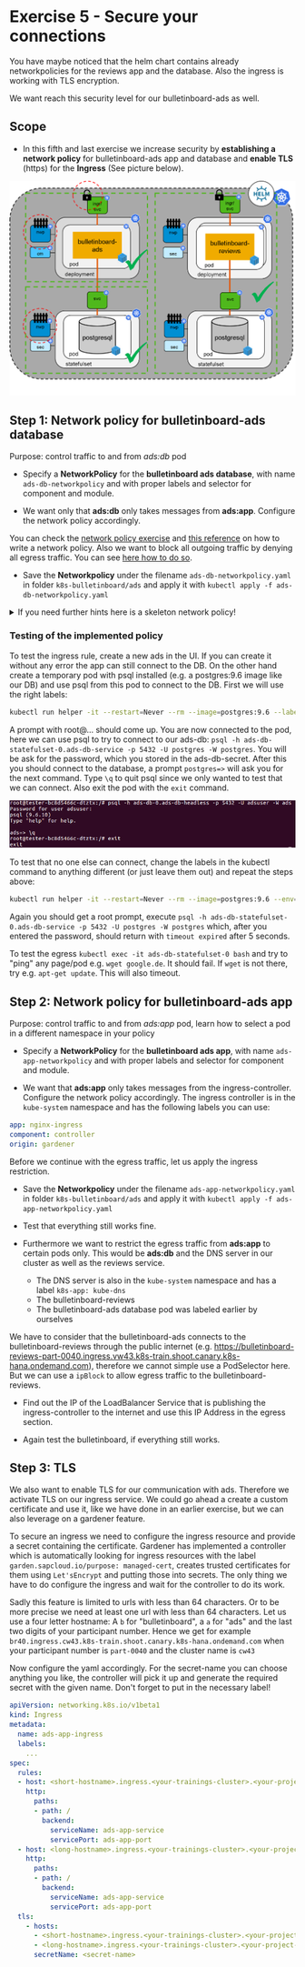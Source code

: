 # Exercise 5 - Secure your connections

You have maybe noticed that the helm chart contains already networkpolicies for the reviews app and the database.
Also the ingress is working with TLS encryption.

We want reach this security level for our bulletinboard-ads as well.

## Scope

- In this fifth and last exercise we increase security by **establishing a network policy** for bulletinboard-ads app and database and **enable TLS** (https) for the **Ingress** (See picture below).

<img src="images/Bulletinboard_Exercise_5.png" width="800"/>

## Step 1: Network policy for bulletinboard-ads database

Purpose: control traffic to and from *ads:db* pod

- Specify a **NetworkPolicy** for the **bulletinboard ads database**, with name `ads-db-networkpolicy` and with proper labels and selector for component and module. 

- We want only that  __ads:db__ only takes messages from __ads:app__. Configure the network policy accordingly. 

You can check the [network policy exercise](/kubernetes/exercise_09_network_policy.md) and [this reference](https://kubernetes.io/docs/concepts/services-networking/network-policies/) on how to write a network policy.
Also we want to block all outgoing traffic by denying all egress traffic.
You can see [here how to do so](https://github.com/ahmetb/kubernetes-network-policy-recipes/blob/master/11-deny-egress-traffic-from-an-application.md).

- Save the **Networkpolicy** under the filename `ads-db-networkpolicy.yaml` in folder `k8s-bulletinboard/ads` and apply it with `kubectl apply -f ads-db-networkpolicy.yaml`

<details> <summary>If you need further hints here is a skeleton network policy!</summary>
<p>

```yaml
kind: NetworkPolicy
apiVersion: networking.k8s.io/v1
metadata:
  name: ads-db-networkpolicy
  labels:
    <proper-component-module-labels>
spec:
  podSelector:
    matchLabels:
      <labels-for-targeted-entities>
  policyTypes:
  - Ingress
  - Egress  
  ingress:
  - from:
    - podSelector:
        matchLabels:
        <incoming pods labels>
  egress: []
```

</p>
</details>

### Testing of the implemented policy

To test the ingress rule, create a new ads in the UI. If you can create it without any error the app can still connect to the DB. 
On the other hand create a temporary pod with psql installed (e.g. a postgres:9.6 image like our DB) and use psql from this pod to connect to the DB. First we will use the right labels:

```bash
kubectl run helper -it --restart=Never --rm --image=postgres:9.6 --labels="component=ads,module=app" --env="PGCONNECT_TIMEOUT=5" --command -- bash
```

A prompt with root@... should come up. You are now connected to the pod, here we can use psql to try to connect to our ads-db:
`psql -h ads-db-statefulset-0.ads-db-service -p 5432 -U postgres -W postgres`. You will be ask for the password, which you stored in the ads-db-secret. After this you should connect to the database, a prompt `postgres=>` will ask you for the next command. Type `\q` to quit psql since we only wanted to test that we can connect. Also exit the pod with the `exit` command.

<p align="center"><img src="images/successful_psql_connection.png"></p>

To test that no one else can connect, change the labels in the kubectl command to anything different (or just leave them out) and repeat the steps above:

```bash
kubectl run helper -it --restart=Never --rm --image=postgres:9.6 --env="PGCONNECT_TIMEOUT=5" --command -- bash
```
Again you should get a root prompt, execute `psql -h ads-db-statefulset-0.ads-db-service -p 5432 -U postgres -W postgres` which, after you entered the password, should return with `timeout expired` after 5 seconds.

To test the egress `kubectl exec -it ads-db-statefulset-0 bash` and try to "ping" any page/pod e.g. `wget google.de`.
It should fail.
If `wget` is not there, try e.g. `apt-get update`.
This will also timeout.

## Step 2: Network policy for bulletinboard-ads app

Purpose: control traffic to and from *ads:app* pod, learn how to select a pod in a different namespace in your policy

- Specify a **NetworkPolicy** for the **bulletinboard ads app**, with name `ads-app-networkpolicy` and with proper labels and selector for component and module. 

- We want that __ads:app__ only takes messages from the ingress-controller. Configure the network policy accordingly. 
The ingress controller is in the `kube-system` namespace and has the following labels you can use: 
```yaml
app: nginx-ingress 
component: controller 
origin: gardener
```

Before we continue with the egress traffic, let us apply the ingress restriction.

- Save the **Networkpolicy** under the filename `ads-app-networkpolicy.yaml` in folder `k8s-bulletinboard/ads` and apply it with `kubectl apply -f ads-app-networkpolicy.yaml`

- Test that everything still works fine.

- Furthermore we want to restrict the egress traffic from __ads:app__ to certain pods only. This would be __ads:db__ and the DNS server in our cluster as well as the reviews service.
  - The DNS server is also in the `kube-system` namespace and has a label `k8s-app: kube-dns`
  - The bulletinboard-reviews
  - The bulletinboard-ads database pod was labeled earlier by ourselves

We have to consider that the bulletinboard-ads connects to the bulletinboard-reviews through the public internet (e.g. https://bulletinboard-reviews-part-0040.ingress.vw43.k8s-train.shoot.canary.k8s-hana.ondemand.com), therefore we cannot simple use a PodSelector here.
But we can use a `ipBlock` to allow egress traffic to the bulletinboard-reviews.

- Find out the IP of the LoadBalancer Service that is publishing the ingress-controller to the internet and use this IP Address in the egress section.

- Again test the bulletinboard, if everything still works.

## Step 3: TLS

We also want to enable TLS for our communication with ads. Therefore we activate TLS on our ingress service. 
We could go ahead a create a custom certificate and use it, like we have done in an earlier exercise, but we can also leverage on a gardener feature.

To secure an ingress we need to configure the ingress resource and provide a secret containing the certificate. 
Gardener has implemented a controller which is automatically looking for ingress resources with the label `garden.sapcloud.io/purpose: managed-cert`, creates trusted certificates for them using `Let'sEncrypt` and putting those into secrets. The only thing we have to do configure the ingress and wait for the controller to do its work.

Sadly this feature is limited to urls with less than 64 characters. Or to be more precise we need at least one url with less than 64 characters.
Let us use a four letter hostname: A `b` for "bulletinboard", a `a` for "ads" and the last two digits of your participant number. 
Hence we get for example `br40.ingress.cw43.k8s-train.shoot.canary.k8s-hana.ondemand.com` when your participant number is `part-0040` and the cluster name is `cw43`

Now configure the yaml accordingly. For the secret-name you can choose anything you like, the controller will pick it up and generate the required secret with the given name.
Don't forget to put in the necessary label!

```yaml
apiVersion: networking.k8s.io/v1beta1
kind: Ingress
metadata:
  name: ads-app-ingress
  labels:
    ...
spec:
  rules:
  - host: <short-hostname>.ingress.<your-trainings-cluster>.<your-project-name>.shoot.canary.k8s-hana.ondemand.com
    http:
      paths:
      - path: /
        backend:
          serviceName: ads-app-service
          servicePort: ads-app-port
  - host: <long-hostname>.ingress.<your-trainings-cluster>.<your-project-name>.shoot.canary.k8s-hana.ondemand.com
    http:
      paths:
      - path: /
        backend:
          serviceName: ads-app-service
          servicePort: ads-app-port
  tls:
    - hosts:
      - <short-hostname>.ingress.<your-trainings-cluster>.<your-project-name>.shoot.canary.k8s-hana.ondemand.com
      - <long-hostname>.ingress.<your-trainings-cluster>.<your-project-name>.shoot.canary.k8s-hana.ondemand.com
      secretName: <secret-name>
```
